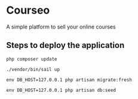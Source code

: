 # Courseo
A simple platform to sell your online courses
## Steps to deploy the application
`php composer update`

`./vendor/bin/sail up`

`env DB_HOST=127.0.0.1 php artisan migrate:fresh`

`env DB_HOST=127.0.0.1 php artisan db:seed`
